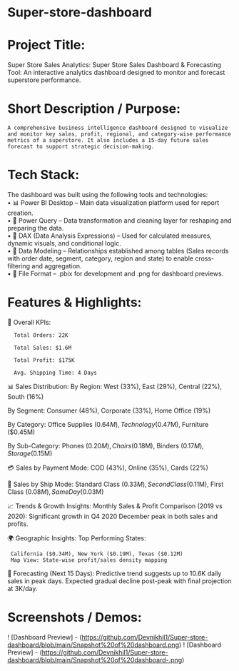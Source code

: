 # Super-store-dashboard

# Project Title:
  Super Store Sales Analytics: Super Store Sales Dashboard & Forecasting Tool:
      An interactive analytics dashboard designed to monitor and forecast superstore performance.

# Short Description / Purpose:
    A comprehensive business intelligence dashboard designed to visualize and monitor key sales, profit, regional, and category-wise performance metrics of a superstore. It also includes a 15-day future sales forecast to support strategic decision-making.

# Tech Stack:
 The dashboard was built using the following tools and technologies:<br>
  •	📊 Power BI Desktop – Main data visualization platform used for report creation.<br>
  •	📂 Power Query – Data transformation and cleaning layer for reshaping and preparing the data.<br>
  •	🧠 DAX (Data Analysis Expressions) – Used for calculated measures, dynamic visuals, and conditional logic.<br>
  •	📝 Data Modeling – Relationships established among tables (Sales records with order date, segment, category, region and state) to enable cross-filtering and aggregation.<br>
  •	📁 File Format – .pbix for development and .png for dashboard previews.

# Features & Highlights:
 🧭 Overall KPIs:
     
      Total Orders: 22K

      Total Sales: $1.6M

      Total Profit: $175K

      Avg. Shipping Time: 4 Days

📊 Sales Distribution:
By Region:
      West (33%), East (29%), Central (22%), South (16%)

By Segment:
      Consumer (48%), Corporate (33%), Home Office (19%)

By Category:
      Office Supplies ($0.64M), Technology ($0.47M), Furniture ($0.45M)

By Sub-Category:
      Phones ($0.20M), Chairs ($0.18M), Binders ($0.17M), Storage ($0.15M)

💳 Sales by Payment Mode:
    COD (43%), Online (35%), Cards (22%)

🚚 Sales by Ship Mode:
     Standard Class ($0.33M), Second Class ($0.11M), First Class ($0.08M), Same Day ($0.03M)

📈 Trends & Growth Insights:
     Monthly Sales & Profit Comparison (2019 vs 2020):
     Significant growth in Q4 2020
     December peak in both sales and profits.

🌍 Geographic Insights:
   Top Performing States:

     California ($0.34M), New York ($0.19M), Texas ($0.12M)
     Map View: State-wise profit/sales density mapping

🔮 Forecasting (Next 15 Days):
    Predictive trend suggests up to 10.6K daily sales in peak days.
    Expected gradual decline post-peak with final projection at 3K/day.

# Screenshots / Demos:
   ! [Dashboard Preview] - (https://github.com/Devnikhil1/Super-store-dashboard/blob/main/Snapshot%20of%20dashboard.png)
   ! [Dashboard Preview] - (https://github.com/Devnikhil1/Super-store-dashboard/blob/main/Snapshot%20of%20dashboard-.png)

